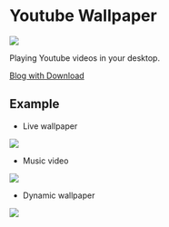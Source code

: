 # Youtube Wallpaper

![](https://raw.githubusercontent.com/NeuroWhAI/YoutubeWallpaper/master/Resources/icon.ico)

Playing Youtube videos in your desktop.

[Blog with Download](http://blog.naver.com/neurowhai/220810470139)


## Example

* Live wallpaper

![](https://cloud.githubusercontent.com/assets/1130686/18589483/f575ce24-7c65-11e6-87a4-ae60775781a1.png)

* Music video

![](https://cloud.githubusercontent.com/assets/1130686/18589484/f577c1de-7c65-11e6-9a68-88b7850097f9.png)

* Dynamic wallpaper

![](https://cloud.githubusercontent.com/assets/1130686/18589485/f59e6794-7c65-11e6-92d2-64b368105bda.png)